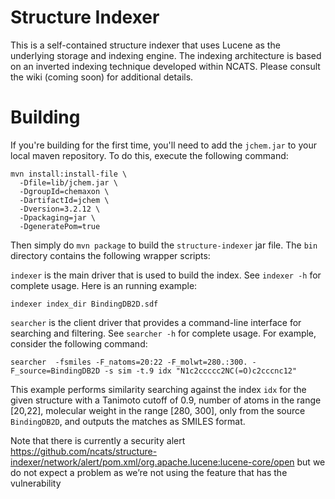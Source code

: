 Structure Indexer
=================

This is a self-contained structure indexer that uses Lucene as the
underlying storage and indexing engine. The indexing architecture
is based on an inverted indexing technique developed within NCATS.
Please consult the wiki (coming soon) for additional details.

Building
========

If you're building for the first time, you'll need to add the ```jchem.jar```
to your local maven repository. To do this, execute the following
command:

```
mvn install:install-file \
  -Dfile=lib/jchem.jar \
  -DgroupId=chemaxon \
  -DartifactId=jchem \
  -Dversion=3.2.12 \
  -Dpackaging=jar \
  -DgeneratePom=true
```

Then simply do ```mvn package``` to build the ```structure-indexer```
jar file. The ```bin``` directory contains the following wrapper scripts:

```indexer``` is the main driver that is used to build the index.
See ```indexer -h``` for complete usage. Here is an running example:

```
indexer index_dir BindingDB2D.sdf
```

```searcher``` is the client driver that provides a command-line interface
for searching and filtering. See ```searcher -h``` for complete usage. For
example, consider the following command:

```
searcher  -fsmiles -F_natoms=20:22 -F_molwt=280.:300. -F_source=BindingDB2D -s sim -t.9 idx "N1c2ccccc2NC(=O)c2cccnc12"
```

This example performs similarity searching against the index ```idx```
for the given structure with a Tanimoto cutoff of 0.9, number of atoms
in the range [20,22], molecular weight in the range [280, 300], 
only from the source ```BindingDB2D```, and outputs the matches as SMILES
format.

Note that there is currently a security alert https://github.com/ncats/structure-indexer/network/alert/pom.xml/org.apache.lucene:lucene-core/open but we do not expect a problem as we’re not using the feature that has the vulnerability
